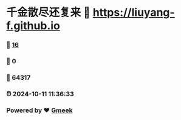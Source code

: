 # 千金散尽还复来 :link: https://liuyang-f.github.io 
### :page_facing_up: [16](https://liuyang-f.github.io/tag.html) 
### :speech_balloon: 0 
### :hibiscus: 64317 
### :alarm_clock: 2024-10-11 11:36:33 
### Powered by :heart: [Gmeek](https://github.com/Meekdai/Gmeek)
